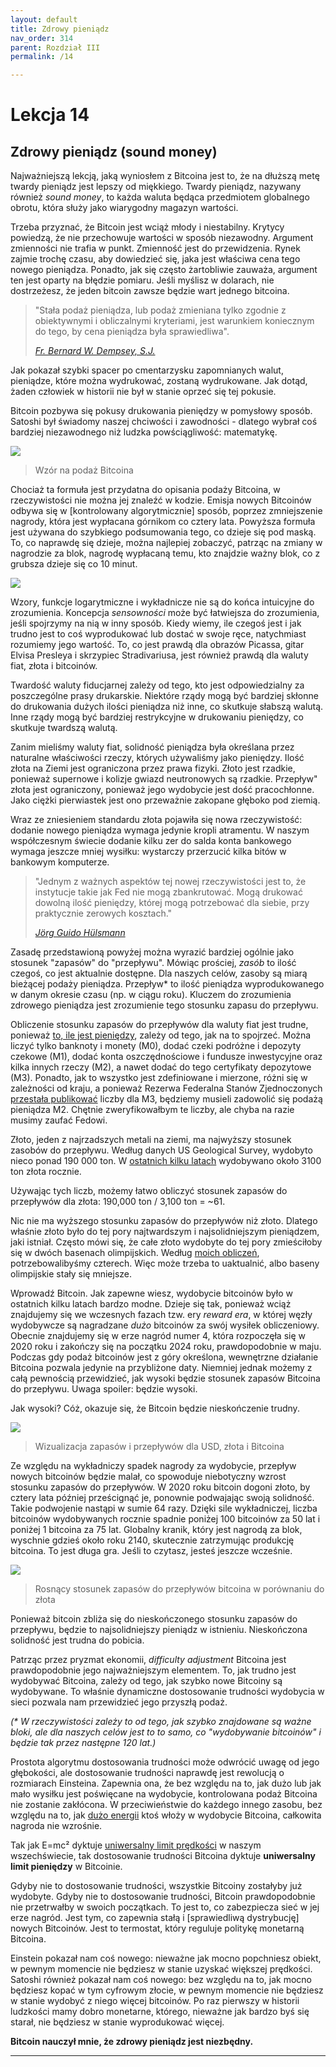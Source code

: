 ```yaml
---
layout: default
title: Zdrowy pieniądz
nav_order: 314
parent: Rozdział III
permalink: /14

---
```


# Lekcja 14

## Zdrowy pieniądz (sound money)

Najważniejszą lekcją, jaką wyniosłem z Bitcoina jest to, że na dłuższą metę twardy pieniądz jest lepszy od miękkiego. Twardy pieniądz, nazywany również *sound money*, to każda waluta będąca przedmiotem globalnego obrotu, która służy jako wiarygodny magazyn wartości.

Trzeba przyznać, że Bitcoin jest wciąż młody i niestabilny. Krytycy powiedzą, że nie przechowuje wartości w sposób niezawodny. Argument zmienności nie trafia w punkt. Zmienność jest do przewidzenia. Rynek zajmie trochę czasu, aby dowiedzieć się, jaka jest właściwa cena tego nowego pieniądza. Ponadto, jak się często żartobliwie zauważa, argument ten jest oparty na błędzie pomiaru. Jeśli myślisz w dolarach, nie dostrzeżesz, że jeden bitcoin zawsze będzie wart jednego bitcoina.

> "Stała podaż pieniądza, lub podaż zmieniana tylko zgodnie z obiektywnymi i obliczalnymi kryteriami, jest warunkiem koniecznym do tego, by cena pieniądza była sprawiedliwa".
> 
> *[Fr. Bernard W. Dempsey, S.J.](https://www.jstor.org/stable/29769582)*

Jak pokazał szybki spacer po cmentarzysku zapomnianych walut, pieniądze, które można wydrukować, zostaną wydrukowane. Jak dotąd, żaden człowiek w historii nie był w stanie oprzeć się tej pokusie.

Bitcoin pozbywa się pokusy drukowania pieniędzy w pomysłowy sposób. Satoshi był świadomy naszej chciwości i zawodności - dlatego wybrał coś bardziej niezawodnego niż ludzka powściągliwość: matematykę.

![](https://21lessons.com/assets/images/supply-formula-white.png)
> Wzór na podaż Bitcoina

Chociaż ta formuła jest przydatna do opisania podaży Bitcoina, w rzeczywistości nie można jej znaleźć w kodzie. Emisja nowych Bitcoinów odbywa się w [kontrolowany algorytmicznie] sposób, poprzez zmniejszenie nagrody, która jest wypłacana górnikom co cztery lata. Powyższa formuła jest używana do szybkiego podsumowania tego, co dzieje się pod maską. To, co naprawdę się dzieje, można najlepiej zobaczyć, patrząc na zmiany w nagrodzie za blok, nagrodę wypłacaną temu, kto znajdzie ważny blok, co z grubsza dzieje się co 10 minut.

![](https://21lessons.com/assets/images/you-are-here.png)

Wzory, funkcje logarytmiczne i wykładnicze nie są do końca intuicyjne do zrozumienia. Koncepcja *sensowności* może być łatwiejsza do zrozumienia, jeśli spojrzymy na nią w inny sposób. Kiedy wiemy, ile czegoś jest i jak trudno jest to coś wyprodukować lub dostać w swoje ręce, natychmiast rozumiemy jego wartość. To, co jest prawdą dla obrazów Picassa, gitar Elvisa Presleya i skrzypiec Stradivariusa, jest również prawdą dla waluty fiat, złota i bitcoinów.

Twardość waluty fiducjarnej zależy od tego, kto jest odpowiedzialny za poszczególne prasy drukarskie. Niektóre rządy mogą być bardziej skłonne do drukowania dużych ilości pieniądza niż inne, co skutkuje słabszą walutą. Inne rządy mogą być bardziej restrykcyjne w drukowaniu pieniędzy, co skutkuje twardszą walutą.

Zanim mieliśmy waluty fiat, solidność pieniądza była określana przez naturalne właściwości rzeczy, których używaliśmy jako pieniędzy. Ilość złota na Ziemi jest ograniczona przez prawa fizyki. Złoto jest rzadkie, ponieważ supernowe i kolizje gwiazd neutronowych są rzadkie. Przepływ" złota jest ograniczony, ponieważ jego wydobycie jest dość pracochłonne. Jako ciężki pierwiastek jest ono przeważnie zakopane głęboko pod ziemią.

Wraz ze zniesieniem standardu złota pojawiła się nowa rzeczywistość: dodanie nowego pieniądza wymaga jedynie kropli atramentu. W naszym współczesnym świecie dodanie kilku zer do salda konta bankowego wymaga jeszcze mniej wysiłku: wystarczy przerzucić kilka bitów w bankowym komputerze.

> "Jednym z ważnych aspektów tej nowej rzeczywistości jest to, że instytucje takie jak Fed nie mogą zbankrutować. Mogą drukować dowolną ilość pieniędzy, której mogą potrzebować dla siebie, przy praktycznie zerowych kosztach."
> 
> *[Jörg Guido Hülsmann](https://mises.org/library/ethics-money-production)*

Zasadę przedstawioną powyżej można wyrazić bardziej ogólnie jako stosunek "zapasów" do "przepływu". Mówiąc prościej, *zasób* to ilość czegoś, co jest aktualnie dostępne. Dla naszych celów, zasoby są miarą bieżącej podaży pieniądza. Przepływ* to ilość pieniądza wyprodukowanego w danym okresie czasu (np. w ciągu roku). Kluczem do zrozumienia zdrowego pieniądza jest zrozumienie tego stosunku zapasu do przepływu.

Obliczenie stosunku zapasów do przepływów dla waluty fiat jest trudne, ponieważ [to, ile jest pieniędzy](https://pl.wikipedia.org/wiki/Poda%C5%BC_pieni%C4%85dza), zależy od tego, jak na to spojrzeć. Można liczyć tylko banknoty i monety (M0), dodać czeki podróżne i depozyty czekowe (M1), dodać konta oszczędnościowe i fundusze inwestycyjne oraz kilka innych rzeczy (M2), a nawet dodać do tego certyfikaty depozytowe (M3). Ponadto, jak to wszystko jest zdefiniowane i mierzone, różni się w zależności od kraju, a ponieważ Rezerwa Federalna Stanów Zjednoczonych [przestała publikować](https://www.federalreserve.gov/Releases/h6/discm3.htm) liczby dla M3, będziemy musieli zadowolić się podażą pieniądza M2. Chętnie zweryfikowałbym te liczby, ale chyba na razie musimy zaufać Fedowi.

Złoto, jeden z najrzadszych metali na ziemi, ma najwyższy stosunek zasobów do przepływu. Według danych US Geological Survey, wydobyto nieco ponad 190 000 ton. W [ostatnich kilku latach](https://www.usgs.gov/centers/national-minerals-information-center/mineral-commodity-summaries) wydobywano około 3100 ton złota rocznie.

Używając tych liczb, możemy łatwo obliczyć stosunek zapasów do przepływów dla złota: 190,000 ton / 3,100 ton = \~61.

Nic nie ma wyższego stosunku zapasów do przepływów niż złoto. Dlatego właśnie złoto było do tej pory najtwardszym i najsolidniejszym pieniądzem, jaki istniał. Często mówi się, że całe złoto wydobyte do tej pory zmieściłoby się w dwóch basenach olimpijskich. Według [moich obliczeń](https://www.wolframalpha.com/input/?i=volume+of+190000+metric+tons+gold+%2F+olympic+swimming+pool+volume), potrzebowalibyśmy czterech. Więc może trzeba to uaktualnić, albo baseny olimpijskie stały się mniejsze.

Wprowadź Bitcoin. Jak zapewne wiesz, wydobycie bitcoinów było w ostatnich kilku latach bardzo modne. Dzieje się tak, ponieważ wciąż znajdujemy się we wczesnych fazach tzw. ery *reward era*, w której węzły wydobywcze są nagradzane *dużo* bitcoinów za swój wysiłek obliczeniowy. Obecnie znajdujemy się w erze nagród numer 4, która rozpoczęła się w 2020 roku i zakończy się na początku 2024 roku, prawdopodobnie w maju. Podczas gdy podaż bitcoinów jest z góry określona, wewnętrzne działanie Bitcoina pozwala jedynie na przybliżone daty. Niemniej jednak możemy z całą pewnością przewidzieć, jak wysoki będzie stosunek zapasów Bitcoina do przepływu. Uwaga spoiler: będzie wysoki.

Jak wysoki? Cóż, okazuje się, że Bitcoin będzie nieskończenie trudny.

![](https://21lessons.com/assets/images/stock-to-flow-white-cc-by-sources.png)
> Wizualizacja zapasów i przepływów dla USD, złota i Bitcoina

Ze względu na wykładniczy spadek nagrody za wydobycie, przepływ nowych bitcoinów będzie malał, co spowoduje niebotyczny wzrost stosunku zapasów do przepływów. W 2020 roku bitcoin dogoni złoto, by cztery lata później prześcignąć je, ponownie podwajając swoją solidność. Takie podwojenie nastąpi w sumie 64 razy. Dzięki sile wykładniczej, liczba bitcoinów wydobywanych rocznie spadnie poniżej 100 bitcoinów za 50 lat i poniżej 1 bitcoina za 75 lat. Globalny kranik, który jest nagrodą za blok, wyschnie gdzieś około roku 2140, skutecznie zatrzymując produkcję bitcoina. To jest długa gra. Jeśli to czytasz, jesteś jeszcze wcześnie.

![](https://21lessons.com/assets/images/soundness-over-time.png)
> Rosnący stosunek zapasów do przepływów bitcoina w porównaniu do złota

Ponieważ bitcoin zbliża się do nieskończonego stosunku zapasów do przepływu, będzie to najsolidniejszy pieniądz w istnieniu. Nieskończona solidność jest trudna do pobicia.

Patrząc przez pryzmat ekonomii, *difficulty adjustment* Bitcoina jest prawdopodobnie jego najważniejszym elementem. To, jak trudno jest wydobywać Bitcoina, zależy od tego, jak szybko nowe Bitcoiny są wydobywane. To właśnie dynamiczne dostosowanie trudności wydobycia w sieci pozwala nam przewidzieć jego przyszłą podaż.

*(\* W rzeczywistości zależy to od tego, jak szybko znajdowane są ważne bloki, ale dla naszych celów jest to to samo, co "wydobywanie bitcoinów" i będzie tak przez następne 120 lat.)*

Prostota algorytmu dostosowania trudności może odwrócić uwagę od jego głębokości, ale dostosowanie trudności naprawdę jest rewolucją o rozmiarach Einsteina. Zapewnia ona, że bez względu na to, jak dużo lub jak mało wysiłku jest poświęcane na wydobycie, kontrolowana podaż Bitcoina nie zostanie zakłócona. W przeciwieństwie do każdego innego zasobu, bez względu na to, jak [dużo energii](https://dergigi.com/2018/06/10/bitcoin-s-energy-consumption/) ktoś włoży w wydobycie Bitcoina, całkowita nagroda nie wzrośnie.

Tak jak E=mc² dyktuje [uniwersalny limit prędkości](https://pl.wikipedia.org/wiki/Pr%C4%99dko%C5%9B%C4%87_%C5%9Bwiat%C5%82a) w naszym wszechświecie, tak dostosowanie trudności Bitcoina dyktuje **uniwersalny limit pieniędzy** w Bitcoinie.

Gdyby nie to dostosowanie trudności, wszystkie Bitcoiny zostałyby już wydobyte. Gdyby nie to dostosowanie trudności, Bitcoin prawdopodobnie nie przetrwałby w swoich początkach. To jest to, co zabezpiecza sieć w jej erze nagród. Jest tym, co zapewnia stałą i [sprawiedliwą dystrybucję] nowych Bitcoinów. Jest to termostat, który reguluje politykę monetarną Bitcoina.

Einstein pokazał nam coś nowego: nieważne jak mocno popchniesz obiekt, w pewnym momencie nie będziesz w stanie uzyskać większej prędkości. Satoshi również pokazał nam coś nowego: bez względu na to, jak mocno będziesz kopać w tym cyfrowym złocie, w pewnym momencie nie będziesz w stanie wydobyć z niego więcej bitcoinów. Po raz pierwszy w historii ludzkości mamy dobro monetarne, którego, nieważne jak bardzo byś się starał, nie będziesz w stanie wyprodukować więcej.

**Bitcoin nauczył mnie, że zdrowy pieniądz jest niezbędny.**

---